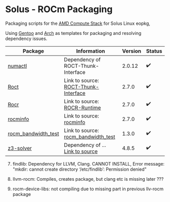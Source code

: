 # Solus - ROCm Packaging
Packaging scripts for the [AMD Compute Stack](https://github.com/RadeonOpenCompute/ROCm) for Solus Linux eopkg,

Using [Gentoo](https://github.com/justxi/rocm) and [Arch](https://aur.archlinux.org/packages/?K=farnoy&SeB=m) as templates for packaging and resolving dependency issues.

| Package  | Information | Version | Status |
| ------------- | ------------- | ------------- | ------------- |
| [numactl](https://github.com/saitam757/Solus-ROCm/tree/master/numactl)  | Dependency of ROCT-Thunk-Interface  | 2.0.12 | :heavy_check_mark: |
| [Roct](https://github.com/saitam757/Solus-ROCm/tree/master/roct)  | Link to source: [ROCT-Thunk-Interface](https://github.com/RadeonOpenCompute/ROCT-Thunk-Interface/tree/roc-2.7.0)  | 2.7.0 | :heavy_check_mark: |
| [Rocr](https://github.com/saitam757/Solus-ROCm/tree/master/rocr)  | Link to source: [ROCR-Runtime](https://github.com/RadeonOpenCompute/ROCR-Runtime) | 2.7.0 | :heavy_check_mark: |
| [rocminfo](https://github.com/saitam757/Solus-ROCm/tree/master/rocminfo)  | Link to source: [rocminfo](https://github.com/RadeonOpenCompute/rocminfo) | 2.7.0 | :heavy_check_mark: |
| [rocm_bandwidth_test](https://github.com/saitam757/Solus-ROCm/tree/master/rocm_bandwidth_test)  | Link to source: [rocm_bandwidth_test](https://github.com/RadeonOpenCompute/rocm_bandwidth_test) | 1.3.0 | :heavy_check_mark: |
| [z3-solver](https://github.com/saitam757/Solus-ROCm/tree/master/z3) | Dependency of ... [Link to source](https://github.com/Z3Prover/z3) | 4.8.5 | :heavy_check_mark: |
                 
7) findlib: Dependency for LLVM, Clang.
            CANNOT INSTALL, Error message: "mkdir: cannot create directory ‘/etc/findlib’: Permission denied"
            
8) llvm-rocm: Compiles, creates package, but clang etc is missing later ???
9) rocm-device-libs: not compiling due to missing part in previous llv-rocm package
         

